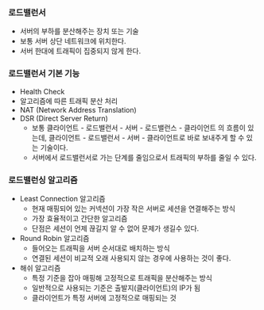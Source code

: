 ### 로드밸런서

- 서버의 부하를 분산해주는 장치 또는 기술
- 보통 서버 상단 네트워크에 위치한다.
- 서버 한대에 트래픽이 집중되지 않게 한다.

### 로드밸런서 기본 기능

- Health Check
- 알고리즘에 따른 트래픽 분산 처리
- NAT (Network Address Translation)
- DSR (Direct Server Return)
    - 보통 클라이언트 - 로드밸런서 - 서버 - 로드밸런스 - 클라이언트 의 흐름이 있는데, 클라이언트 - 로드밸런서 - 서버 - 클라이언트로 바로 보내주게 할 수 있는 기술이다.
    - 서버에서 로드밸런서로 가는 단계를 줄임으로서 트래픽의 부하를 줄일 수 있다.

### 로드밸런싱 알고리즘

- Least Connection 알고리즘
    - 현재 매핑되어 있는 커넥션이 가장 작은 서버로 세션을 연결해주는 방식
    - 가장 효율적이고 간단한 알고리즘
    - 단점은 세션이 언제 끊길지 알 수 없어 문제가 생길수 있다.
- Round Robin 알고리즘
    - 들어오는 트래픽을 서버 순서대로 배치하는 방식
    - 연결된 세션이 비교적 오래 사용되지 않는 경우에 사용하는 것이 좋다.
- 해쉬 알고리즘
    - 특정 기준을 잡아 매핑해 고정적으로 트래픽을 분산해주는 방식
    - 일반적으로 사용되는 기준은 출발지(클라이언트)의 IP가 됨
    - 클라이언트가 특정 서버에 고정적으로 매핑되는 것